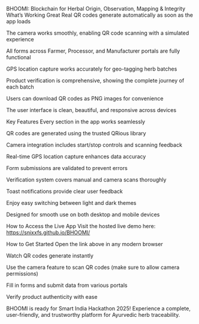 BHOOMI:  Blockchain for Herbal Origin, Observation, Mapping & Integrity
What’s Working Great
Real QR codes generate automatically as soon as the app loads

The camera works smoothly, enabling QR code scanning with a simulated experience

All forms across Farmer, Processor, and Manufacturer portals are fully functional

GPS location capture works accurately for geo-tagging herb batches

Product verification is comprehensive, showing the complete journey of each batch

Users can download QR codes as PNG images for convenience

The user interface is clean, beautiful, and responsive across devices

Key Features
Every section in the app works seamlessly

QR codes are generated using the trusted QRious library

Camera integration includes start/stop controls and scanning feedback

Real-time GPS location capture enhances data accuracy

Form submissions are validated to prevent errors

Verification system covers manual and camera scans thoroughly

Toast notifications provide clear user feedback

Enjoy easy switching between light and dark themes

Designed for smooth use on both desktop and mobile devices

How to Access the Live App
Visit the hosted live demo here:
https://snixxfs.github.io/BHOOMI/

How to Get Started
Open the link above in any modern browser

Watch QR codes generate instantly

Use the camera feature to scan QR codes (make sure to allow camera permissions)

Fill in forms and submit data from various portals

Verify product authenticity with ease

BHOOMI is ready for Smart India Hackathon 2025! Experience a complete, user-friendly, and trustworthy platform for Ayurvedic herb traceability.
